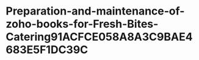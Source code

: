 # Preparation-and-maintenance-of-zoho-books-for-Fresh-Bites-Catering91ACFCE058A8A3C9BAE4683E5F1DC39C